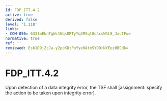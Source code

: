 ```yaml
---
Id: FDP_ITT.4.2
active: true
derived: false
level: '1.110'
links:
- COM-056: 6331mEbnTgWc1WqsDRTyYq4MSqt8q4csW3L8_JxcIFw=
normative: true
ref: ''
reviewed: Esb1D9jZcJa-y2poKDtPuYye0AtmSYODrNYEez0BCdk=
---
```


# FDP_ITT.4.2

Upon detection of a data integrity error, the TSF shall [assignment: specify the action to be taken upon integrity error].